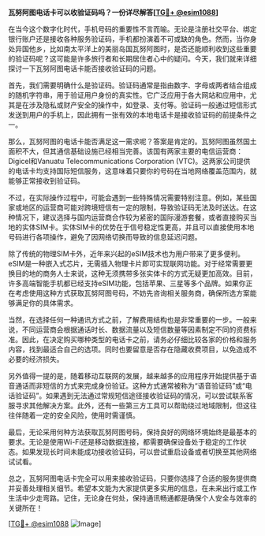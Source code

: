 **瓦努阿图电话卡可以收验证码吗？一份详尽解答[[TG💪+ @esim1088](https://t.me/s/esim1088)]**

在当今这个数字化时代，手机号码的重要性不言而喻。无论是注册社交平台、绑定银行账户还是接收各种服务验证码，手机都扮演着不可或缺的角色。然而，当你身处异国他乡，比如南太平洋上的美丽岛国瓦努阿图时，是否还能顺利收到这些重要的验证码呢？这可能是许多旅行者和长期居住者心中的疑问。今天，我们就来详细探讨一下瓦努阿图电话卡能否接收验证码的问题。

首先，我们需要明确什么是验证码。验证码通常是指由数字、字母或两者结合组成的随机字符串，用于验证用户身份的真实性。它广泛应用于各大网站和应用中，尤其是在涉及隐私或财产安全的操作中，如登录、支付等。验证码一般通过短信形式发送到用户的手机上，因此拥有一张有效的本地电话卡是接收验证码的前提条件之一。

那么，瓦努阿图的电话卡能否满足这一需求呢？答案是肯定的。瓦努阿图虽然国土面积不大，但其通信基础设施已经相当完善。该国有两家主要的电信运营商：Digicel和Vanuatu Telecommunications Corporation (VTC)。这两家公司提供的电话卡均支持国际短信服务，这意味着只要你的号码在当地网络覆盖范围内，就能够正常接收到验证码。

不过，在实际操作过程中，可能会遇到一些特殊情况需要特别注意。例如，某些国家或地区的运营商可能对跨境短信有一定的限制，导致验证码无法及时送达。在这种情况下，建议选择与国内运营商合作较为紧密的国际漫游套餐，或者直接购买当地的实体SIM卡。实体SIM卡的优势在于信号稳定性更高，并且可以直接使用本地号码进行各项操作，避免了因网络切换而导致的信息延迟问题。

除了传统的物理SIM卡外，近年来兴起的eSIM技术也为用户带来了更多便利。eSIM是一种嵌入式芯片，无需插入物理卡片即可实现联网功能。对于经常需要更换目的地的商务人士来说，这种无须携带多张实体卡的方式无疑更加高效。目前，许多高端智能手机都已经支持eSIM功能，包括苹果、三星等多个品牌。如果你正在考虑使用这种方式获取瓦努阿图号码，不妨先咨询相关服务商，确保所选方案能够满足你的具体需求。

当然，在选择任何一种通讯方式之前，了解费用结构也是非常重要的一步。一般来说，不同运营商会根据通话时长、数据流量以及短信数量等因素制定不同的资费标准。因此，在决定购买哪种类型的电话卡之前，请务必仔细比较各家的价格和服务内容，找到最适合自己的选项。同时也要留意是否存在隐藏收费项目，以免造成不必要的经济损失。

另外值得一提的是，随着移动互联网的发展，越来越多的应用程序开始提供基于语音通话而非短信的方式来完成身份验证。这种方式通常被称为“语音验证码”或“电话验证码”。如果遇到无法通过常规短信途径接收验证码的情况，可以尝试联系客服寻求其他解决方案。此外，还有一些第三方工具可以帮助绕过地域限制，但这往往伴随着一定的安全风险，使用时需谨慎。

最后，无论采用何种方法获取瓦努阿图号码，保持良好的网络环境始终是最基本的要求。无论是使用Wi-Fi还是移动数据连接，都需要确保设备处于稳定的工作状态。如果发现长时间未能成功接收验证码，可以尝试重启设备或者切换至其他网络试试看。

总之，瓦努阿图电话卡完全可以用来接收验证码，只要你选择了合适的服务提供商并妥善处理相关细节。希望本文能为大家提供更多实用的信息，在未来出行或工作生活中少走弯路。记住，无论身在何处，保持通讯畅通都是确保个人安全与效率的关键所在！

[[TG💪+ @esim1088](https://t.me/s/esim1088) ![Image](https://i.postimg.cc/4NQfJmqS/Snipaste-2025-05-13-00-14-12.png)]